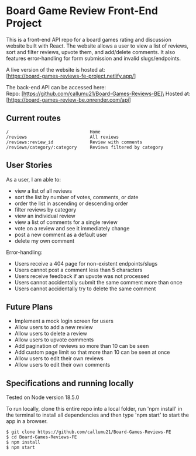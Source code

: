 # Board Game Review Front-End Project

This is a front-end API repo for a board games rating and discussion website built with React. The website allows a user to view a list of reviews, sort and filter reviews, upvote them, and add/delete comments. It also features error-handling for form submission and invalid slugs/endpoints.

A live version of the website is hosted at:\
[https://board-games-reviews-fe-project.netlify.app/]

The back-end API can be accessed here:\
Repo: [https://github.com/callumu21/Board-Games-Reviews-BE]\
Hosted at: [https://board-games-review-be.onrender.com/api]

## Current routes

```
/                               Home
/reviews                        All reviews
/reviews:review_id              Review with comments
/reviews/category/:category     Reviews filtered by category
```

## User Stories

As a user, I am able to:

- view a list of all reviews
- sort the list by number of votes, comments, or date
- order the list in ascending or descending order
- filter reviews by category
- view an individual review
- view a list of comments for a single review
- vote on a review and see it immediately change
- post a new comment as a default user
- delete my own comment

Error-handling:

- Users receive a 404 page for non-existent endpoints/slugs
- Users cannot post a comment less than 5 characters
- Users receive feedback if an upvote was not processed
- Users cannot accidentally submit the same comment more than once
- Users cannot accidentally try to delete the same comment

## Future Plans

- Implement a mock login screen for users
- Allow users to add a new review
- Allow users to delete a review
- Allow users to upvote comments
- Add pagination of reviews so more than 10 can be seen
- Add custom page limit so that more than 10 can be seen at once
- Allow users to edit their own reviews
- Allow users to edit their own comments

## Specifications and running locally

Tested on Node version 18.5.0

To run locally, clone this entire repo into a local folder, run 'npm install' in the terminal to install all dependencies and then type 'npm start' to start the app in a browser.

```
$ git clone https://github.com/callumu21/Board-Games-Reviews-FE
$ cd Board-Games-Reviews-FE
$ npm install
$ npm start
```

